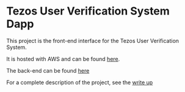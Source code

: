 # Tezos User Verification System Dapp

This project is the front-end interface for the Tezos User Verification System.

It is hosted with AWS and can be found [here](https://master.d173refua7xzyw.amplifyapp.com/).

The back-end can be found [here](https://github.com/Jonathan-B-Peters/Tezos-User-Verification-System)

For a complete description of the project, see the [write up](./TUVS_WriteUp.pdf)
